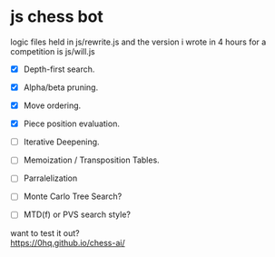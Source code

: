 # js chess bot

logic files held in js/rewrite.js and the version i wrote in 4 hours for a competition is js/will.js

- [x] Depth-first search.  
- [x] Alpha/beta pruning.  
- [x] Move ordering.  
- [x] Piece position evaluation.  

- [ ] Iterative Deepening.  
- [ ] Memoization / Transposition Tables.  
- [ ] Parralelization   
- [ ] Monte Carlo Tree Search?  
- [ ] MTD(f) or PVS search style?  

want to test it out?  
https://0hq.github.io/chess-ai/  

